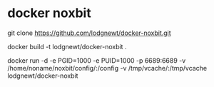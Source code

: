 # docker noxbit

git clone https://github.com/lodgnewt/docker-noxbit.git

docker build -t lodgnewt/docker-noxbit .

docker run -d -e PGID=1000 -e PUID=1000 -p 6689:6689 -v /home/noname/noxbit/config/:/config -v /tmp/vcache/:/tmp/vcache lodgnewt/docker-noxbit
